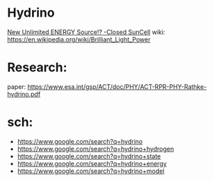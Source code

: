 # Hydrino
[New Unlimited ENERGY Source!? -Closed SunCell](https://www.youtube.com/shorts/XQfPILej0WA) wiki: https://en.wikipedia.org/wiki/Brilliant_Light_Power

# Research:
paper: https://www.esa.int/gsp/ACT/doc/PHY/ACT-RPR-PHY-Rathke-hydrino.pdf

# sch:
- https://www.google.com/search?q=hydrino
- https://www.google.com/search?q=hydrino+hydrogen
- https://www.google.com/search?q=hydrino+state
- https://www.google.com/search?q=hydrino+energy
- https://www.google.com/search?q=hydrino+model

